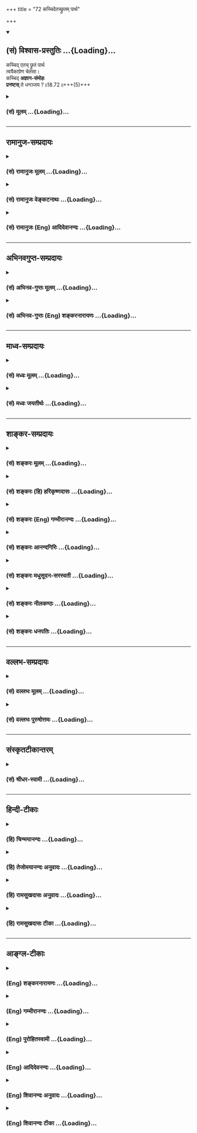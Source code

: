 +++
title = "72 कच्चिदेतच्छ्रुतम् पार्थ"

+++
<div class="js_include" newlevelforh1="2" title="(सं) विश्वास-प्रस्तुतिः" unfilled url="/purANam_vaiShNavam/mahAbhAratam/06-bhIShma-parva/03-bhagavad-gItA-parva/saMskRtam/vishvAsa-prastutiH/18_moxa-saMnyAsa-yogaH/72_kachchidetachChru.md">
<details open><summary><h2>(सं) विश्वास-प्रस्तुतिः ...{Loading}...</h2></summary>

कच्चिद् एतच् छ्रुतं पार्थ  
त्वयैकाग्रेण चेतसा।  
कच्चिद् **अज्ञान-संमोहः**  
**प्रनष्टस्** ते धनञ्जय ?॥18.72॥+++(5)+++
</details>
</div>
<div class="js_include collapsed" newlevelforh1="3" title="(सं) मूलम्" unfilled url="/purANam_vaiShNavam/mahAbhAratam/06-bhIShma-parva/03-bhagavad-gItA-parva/saMskRtam/mUlam/18_moxa-saMnyAsa-yogaH/72_kachchidetachChru.md">
<details><summary><h3>(सं) मूलम् ...{Loading}...</h3></summary>

कच्चिदेतच्छ्रुतं पार्थ त्वयैकाग्रेण चेतसा।  
कच्चिदज्ञानसंमोहः प्रनष्टस्ते धनञ्जय।।18.72।।
</details>
</div>


_________________
## रामानुज-सम्प्रदायः
<div class="js_include collapsed" newlevelforh1="3" title="(सं) रामानुजः मूलम्" unfilled url="/purANam_vaiShNavam/mahAbhAratam/06-bhIShma-parva/03-bhagavad-gItA-parva/saMskRtam/rAmAnujaH/mUlam/18_moxa-saMnyAsa-yogaH/72_kachchidetachChru.md">
<details><summary><h3>(सं) रामानुजः मूलम् ...{Loading}...</h3></summary>

।।18.72।। मया कथितम् **एतत् पार्थ त्वया** अवहितेन **चेतसा कच्चित्
श्रुतम्** तव **अज्ञानसंमोहः** कच्चित् **प्रनष्टः** येन अज्ञानेन मूढो न
योत्स्यामि; इति उक्तवान्।

</details>
</div>
<div class="js_include collapsed" newlevelforh1="3" title="(सं) रामानुजः वेङ्कटनाथः" unfilled url="/purANam_vaiShNavam/mahAbhAratam/06-bhIShma-parva/03-bhagavad-gItA-parva/saMskRtam/rAmAnujaH/venkaTanAthaH/18_moxa-saMnyAsa-yogaH/72_kachchidetachChru.md">
<details><summary><h3>(सं) रामानुजः वेङ्कटनाथः ...{Loading}...</h3></summary>

  
  
।।18.72।। अथार्जुनस्य विदिताशयोऽपि भगवानादरेणाविस्मरणायोपदेशसाफल्यं
जिज्ञासमान इव पृच्छति -- कच्चिदिति। एतदिति
अर्थपर्यन्तत्वाच्छ्रुतमित्यर्थः। धीपर्यन्तं मत्कथितमेतत्किं
निरर्थकमित्यभिप्रायेणैतच्छब्द इत्याह -- मया कथितमेतदिति। अज्ञानसम्मोहः
कच्चित्प्रणष्ट इति श्रुतफलानुयोगः। अज्ञानहेतुकं
भ्रान्तिज्ञानमिहाज्ञानसम्मोहः। येनाज्ञानेन मूढ इत्यस्याज्ञानसम्मोह इति
प्रतिनिर्देशे तेनाज्ञानेन जनितसम्मोह इत्यन्वयो भाव्यः।  
  

</details>
</div>
<div class="js_include collapsed" newlevelforh1="3" title="(सं) रामानुजः (Eng) आदिदेवानन्दः" unfilled url="/purANam_vaiShNavam/mahAbhAratam/06-bhIShma-parva/03-bhagavad-gItA-parva/saMskRtam/rAmAnujaH/english/AdidevAnandaH/18_moxa-saMnyAsa-yogaH/72_kachchidetachChru.md">
<details><summary><h3>(सं) रामानुजः (Eng) आदिदेवानन्दः ...{Loading}...</h3></summary>

18.72 O Arjuna, have you heard attentively all that I have taught; Has
your delusion caused by ignorance, been dispelled - that ignorance
deluded by which you said, 'I shall not fight';

</details>
</div>


_________________
## अभिनवगुप्त-सम्प्रदायः
<div class="js_include collapsed" newlevelforh1="3" title="(सं) अभिनव-गुप्तः मूलम्" unfilled url="/purANam_vaiShNavam/mahAbhAratam/06-bhIShma-parva/03-bhagavad-gItA-parva/saMskRtam/abhinava-guptaH/mUlam/18_moxa-saMnyAsa-yogaH/72_kachchidetachChru.md">
<details><summary><h3>(सं) अभिनव-गुप्तः मूलम् ...{Loading}...</h3></summary>

।।18.68 -- 18.72।। य इदमित्यादि धनञ्जयेत्यन्तम्। भक्तिमिति -- एतदेव मयि
भक्तिकरणं यत् भक्तेष्वेतन्निरूपणम् +++(;N मद्भक्तेषु )+++। अभिधास्यति +++(S;;N
मद्भक्तेष्वभि -- )+++ ; आभिमुख्येन शास्त्रोक्तप्रक्रियया; धास्यति
वितरिष्यति \[ यः \] स मन्मयतामेति इति विधिरेवैष नार्थवादः। एवमन्यत्र।

</details>
</div>
<div class="js_include collapsed" newlevelforh1="3" title="(सं) अभिनव-गुप्तः (Eng) शङ्करनारायणः" unfilled url="/purANam_vaiShNavam/mahAbhAratam/06-bhIShma-parva/03-bhagavad-gItA-parva/saMskRtam/abhinava-guptaH/english/shankaranArAyaNaH/18_moxa-saMnyAsa-yogaH/72_kachchidetachChru.md">
<details><summary><h3>(सं) अभिनव-गुप्तः (Eng) शङ्करनारायणः ...{Loading}...</h3></summary>

18.68-72 Ya idam etc. upto Dhananjaya. The very act of explaining this
among My devotees is itself an act of cultivating devotion towards Me.
Whosoever shall declare etc : Whosoever directs the mind \[of the
devotees\] by face to face method, following the best procedure
prescribed in the scriptures; i.e., he who shall impart \[this
knowledge\] - he becomes one with Me. This is an injunction \[concerning
the result\] and not a sentence of praise. Likewise is \[the case\] in
other places also.

</details>
</div>


_________________
## माध्व-सम्प्रदायः
<div class="js_include collapsed" newlevelforh1="3" title="(सं) मध्वः मूलम्" unfilled url="/purANam_vaiShNavam/mahAbhAratam/06-bhIShma-parva/03-bhagavad-gItA-parva/saMskRtam/madhvaH/mUlam/18_moxa-saMnyAsa-yogaH/72_kachchidetachChru.md">
<details><summary><h3>(सं) मध्वः मूलम् ...{Loading}...</h3></summary>

।।18.72।। Sri Madhvacharya did not comment on this sloka.,

</details>
</div>
<div class="js_include collapsed" newlevelforh1="3" title="(सं) मध्वः जयतीर्थः" unfilled url="/purANam_vaiShNavam/mahAbhAratam/06-bhIShma-parva/03-bhagavad-gItA-parva/saMskRtam/madhvaH/jayatIrthaH/18_moxa-saMnyAsa-yogaH/72_kachchidetachChru.md">
<details><summary><h3>(सं) मध्वः जयतीर्थः ...{Loading}...</h3></summary>

।।18.72।। Sri Jayatirtha did not comment on this sloka.  
  

</details>
</div>


_________________
## शाङ्कर-सम्प्रदायः
<div class="js_include collapsed" newlevelforh1="3" title="(सं) शङ्करः मूलम्" unfilled url="/purANam_vaiShNavam/mahAbhAratam/06-bhIShma-parva/03-bhagavad-gItA-parva/saMskRtam/shankaraH/mUlam/18_moxa-saMnyAsa-yogaH/72_kachchidetachChru.md">
<details><summary><h3>(सं) शङ्करः मूलम् ...{Loading}...</h3></summary>

।।18.72।। --,**कच्चित्** किम् **एतत्** मया उक्तं **श्रुतं** श्रवणेन
अवधारितं **पार्थ; त्वया एकाग्रेण चेतसा चित्तेन** किं वा अप्रमादतः
**कच्चित्** **अज्ञानसंमोहः** अज्ञाननिमित्तः संमोहः अविविक्तभावः अविवेकः
स्वाभाविकः किं **प्रणष्टः** यदर्थः अयं शास्त्रश्रवणायासः तव; मम च
उपदेष्टृत्वायासः प्रवृत्तः; **ते** तुभ्यं हे **धनंजय**।।**अर्जुन उवाच
--,**

</details>
</div>
<div class="js_include collapsed" newlevelforh1="3" title="(सं) शङ्करः (हि) हरिकृष्णदासः" unfilled url="/purANam_vaiShNavam/mahAbhAratam/06-bhIShma-parva/03-bhagavad-gItA-parva/saMskRtam/shankaraH/hindI/harikRShNadAsaH/18_moxa-saMnyAsa-yogaH/72_kachchidetachChru.md">
<details><summary><h3>(सं) शङ्करः (हि) हरिकृष्णदासः ...{Loading}...</h3></summary>

।।18.72।। इसके द्वारा आचार्यका या कर्तव्य प्रदर्शित किया जाता है; कि
दूसरे उपायको स्वीकार करके किसी भी प्रकारसे; शिष्यको कृतार्थ करना चाहिये
--, हे पार्थ क्या तूने मुझसे कहे हुए इस शास्त्रको एकाग्रचित्तसे सुना
सुनकर बुद्धिमें स्थिर किया अथवा सुनाअनसुना कर दिया हे धनंजय क्या तेरा
अज्ञानजनित मोह -- स्वाभाविक अविवेकताचित्तका मूढ़भाव सर्वथा नष्ट हो गया;
जिसके लिये कि तेरा यह शास्त्रश्रवणविषयक परिश्रम और मेरा वक्तृत्वविषयक
परिश्रम हुआ है।

</details>
</div>
<div class="js_include collapsed" newlevelforh1="3" title="(सं) शङ्करः (Eng) गम्भीरानन्दः" unfilled url="/purANam_vaiShNavam/mahAbhAratam/06-bhIShma-parva/03-bhagavad-gItA-parva/saMskRtam/shankaraH/english/gambhIrAnandaH/18_moxa-saMnyAsa-yogaH/72_kachchidetachChru.md">
<details><summary><h3>(सं) शङ्करः (Eng) गम्भीरानन्दः ...{Loading}...</h3></summary>

18.72 O Partha, kaccit etat, has this that has been said by Me; been
srutam, listened to, grasped through hearing; ekagrena, with a
none-pointed; cetasa, mind; Or have you been inattentive; O Dhananjaya,
kaccit, has; te, your; ajnana-sammohah, delusion caused by ignorance,
bewilderment, natural indiscrimination; been pranastah, destroyed, for
which purpose has there been this effort on your part for hearing the
Scripture, and on My part, the effort of being a teacher;

</details>
</div>
<div class="js_include collapsed" newlevelforh1="3" title="(सं) शङ्करः आनन्दगिरिः" unfilled url="/purANam_vaiShNavam/mahAbhAratam/06-bhIShma-parva/03-bhagavad-gItA-parva/saMskRtam/shankaraH/AnandagiriH/18_moxa-saMnyAsa-yogaH/72_kachchidetachChru.md">
<details><summary><h3>(सं) शङ्करः आनन्दगिरिः ...{Loading}...</h3></summary>

।।18.72।। आचार्येण शिष्याय यावदज्ञानसंशयविपर्यासस्तावदनेकधोपदेष्टव्यमिति
दर्शयितुं भगवानर्जुनं,पृष्टवानित्याह -- **शिष्यस्येति।**
प्रष्टुरभिप्रायं प्रकटयति -- **तदग्रहण इति।** शिष्यश्चेदुक्तं गृहीतुं
नेष्टे तर्हि तं प्रत्यौदासीन्यमाचार्यस्योचितं तस्य
मन्दबुद्धित्वादित्याशङ्क्याह -- **यत्नान्तरमिति।** कच्चिदिति
कोमलप्रश्ने। तमेव व्याचष्टे -- **किमेतदिति।** द्वितीयं किंपदं पूर्वस्य
व्याख्यानतया संबध्यते। कच्चिदिति द्वितीयं प्रश्नं विभजते -- **किं
प्रनष्ट इति।** मोहप्रणाशस्य प्रसंगं दर्शयति -- **यदर्थ इति।**

</details>
</div>
<div class="js_include collapsed" newlevelforh1="3" title="(सं) शङ्करः मधुसूदन-सरस्वती" unfilled url="/purANam_vaiShNavam/mahAbhAratam/06-bhIShma-parva/03-bhagavad-gItA-parva/saMskRtam/shankaraH/madhusUdana-sarasvatI/18_moxa-saMnyAsa-yogaH/72_kachchidetachChru.md">
<details><summary><h3>(सं) शङ्करः मधुसूदन-सरस्वती ...{Loading}...</h3></summary>

।।18.72।। शिष्यस्य ज्ञानोत्पत्तिपर्यन्तं गुरुणा कारुणिकेन प्रयासः कार्य
इति गुरोर्धर्मं शिक्षयितुं सर्वथापि पुनरुपदेशापेक्षा नास्तीति ज्ञापनाय
पृच्छति -- कच्चिदिति। कच्चिदिति प्रश्ने। एतन्मयोक्तं
गीताशास्त्रमेकाग्रेण व्यासङ्गरहितेन चेतसा हे पार्थ; त्वया किं
श्रुतमर्थतोऽवधारितं कच्चित्। किमज्ञानसंमोहोऽज्ञाननिमित्तः संमोहो
विपर्ययोऽज्ञाननाशात् प्रनष्टः प्रकर्षेण पुनरुत्पत्तिविरोधित्वेन नष्टस्ते
तव धनञ्जय; यदि स्यात्पुनरुपदेशं करिष्यामीत्यभिप्रायः।

</details>
</div>
<div class="js_include collapsed" newlevelforh1="3" title="(सं) शङ्करः नीलकण्ठः" unfilled url="/purANam_vaiShNavam/mahAbhAratam/06-bhIShma-parva/03-bhagavad-gItA-parva/saMskRtam/shankaraH/nIlakaNThaH/18_moxa-saMnyAsa-yogaH/72_kachchidetachChru.md">
<details><summary><h3>(सं) शङ्करः नीलकण्ठः ...{Loading}...</h3></summary>

।।18.72।। सर्वान्तर्यामी सर्वज्ञोऽपि भगवाल्ँ लोकशिक्षार्थं शिष्यस्य ज्ञानं
जातं नवेति पृच्छति। अन्यथा पुनः पुनः स्वयमेत्य उपदेशं कृतवता प्रभुणा
निदाघ इव मयायं शतकृत्वोऽप्युपदेशेन कृतार्थः कर्तव्य इत्याशयेनाह --
**कच्चिदिति।** कच्चिदिति कामप्रवेदने। हे पार्थ; एतत्त्वया एकाग्रेण चेतसा
श्रोतव्यं शब्दतोऽर्थतश्च बोद्धव्यमिति मम कामोऽस्ति ततस्त्वां पृच्छामि
किमिदं त्वया श्रुतमिति। श्रुतवतोऽपि तव अज्ञानकृतः संमोहो विपर्ययः
अनात्मन्यात्मधीरूपः स्वधर्मे युद्धे चाधर्मधीरूप इति स द्विविधोऽपि नष्टः
क्वचित्। मच्छ्रमसाफल्यमिच्छुस्त्वामहं पृच्छामीत्यर्थः।

</details>
</div>
<div class="js_include collapsed" newlevelforh1="3" title="(सं) शङ्करः धनपतिः" unfilled url="/purANam_vaiShNavam/mahAbhAratam/06-bhIShma-parva/03-bhagavad-gItA-parva/saMskRtam/shankaraH/dhanapatiH/18_moxa-saMnyAsa-yogaH/72_kachchidetachChru.md">
<details><summary><h3>(सं) शङ्करः धनपतिः ...{Loading}...</h3></summary>

।।18.72।। तं तु प्रयत्नमास्थाय सर्वप्रकारेण शिष्यं कृतार्थः कर्तव्य
इत्याचार्य धर्मं दर्शियितुं उपदिष्टार्थाग्रहणे ज्ञाते
पुनर्ग्रहयिष्याम्युपायान्तरेणेत्यभिप्रायवान् शिष्यस्य शास्त्रार्थग्रहणं
विवत्सुः पृच्छसि -- कच्चिदिति प्रशस्तप्रश्नार्थे। एकाग्रेण चेतसा चित्तेन
त्वया एतन्मयोक्तं किं तेऽज्ञाननाशात्प्रनष्टः प्रकर्षेण
पुनरुत्पत्तिविरोधित्वेन नष्टः यदर्थोऽयं तव शास्त्रश्रवणायसो मम
चोपदेष्टृत्वायासः प्रकृतः। हे पार्थेति संबोधयन्
स्त्रीस्वभावशोकमोहनिवर्तकमेतत्त्वयैकाग्रेण चेतसा श्रुतमिति सुचयति। यदि
त्वया न श्रुतं स्यात्तर्हि पुनर्मया वक्तव्यं पृथापुत्रेण प्रेमास्पदेन
त्वया यावन्नावधारितं तावन्मया पुनः श्रावणीयमिति वा संबोधनाशयः। मदाज्ञया
लोकोद्धरार्थ त्वया स्त्रीस्वभावौ शोकमोहावङ्गीकृतौ लोकोद्धापोपायस्य च मया
प्रोक्तस्यैतस्य त्वयैकाग्रेण मनसा श्रुत्वादिदानीं तौ विहाय
स्वस्वभावमाविर्भावयेति तत्पृच्छेति सूचयति। गूढाभिसंधिपक्षेवीरोऽन्तो
धनंजयः इत्यत्रोक्तेन धनंजयेन स्वनाम्ना संबोधयन् मदवतारस्य
तवाज्ञाननिमित्तकमोहाभावन्मदाज्ञया लोकोपकारायाङ्गीकृतोऽज्ञानसंमोहः
कच्चित्प्रनष्टः अज्ञाननिमित्तकसंमोहप्रणाशनसामर्थ्यं मदुपदेशस्याति
कच्चिदिति ध्वनयति।

</details>
</div>


_________________
## वल्लभ-सम्प्रदायः
<div class="js_include collapsed" newlevelforh1="3" title="(सं) वल्लभः मूलम्" unfilled url="/purANam_vaiShNavam/mahAbhAratam/06-bhIShma-parva/03-bhagavad-gItA-parva/saMskRtam/vallabhaH/mUlam/18_moxa-saMnyAsa-yogaH/72_kachchidetachChru.md">
<details><summary><h3>(सं) वल्लभः मूलम् ...{Loading}...</h3></summary>

।।18.72।। कच्चिदिति प्रश्नतः सावधानं करोति। कच्चिदज्ञानसम्मोहस्ते नष्टः
(प्रणष्टः) इति।

</details>
</div>
<div class="js_include collapsed" newlevelforh1="3" title="(सं) वल्लभः पुरुषोत्तमः" unfilled url="/purANam_vaiShNavam/mahAbhAratam/06-bhIShma-parva/03-bhagavad-gItA-parva/saMskRtam/vallabhaH/puruShottamaH/18_moxa-saMnyAsa-yogaH/72_kachchidetachChru.md">
<details><summary><h3>(सं) वल्लभः पुरुषोत्तमः ...{Loading}...</h3></summary>

  
  
।।18.72।। एवं संसारमुक्तिः शुभलोकप्राप्तिश्च मोहनाशो भवति; स च
भगवन्मुखाच्छ्रवणेऽर्जुनस्यैव ततः पुनर्युद्धादिकरणात्तदा कथमन्यस्य भवेत्
इति बहिर्मुखशङ्कामपनुदन् भगवानर्जुनं पृच्छति -- कश्चिदेतदिति। हे पार्थ
श्रद्धयैतच्छ्रवणयोग्य कच्चिदिति प्रश्नार्थः। त्वया एकाग्रेण चेतसा
प्रणिहितेन मनसा एतन्मयोक्तं श्रुतं तेन श्रवणेन हे धनञ्जय ते
अज्ञानसम्मोहः अज्ञानेन मत्स्वरूपेङ्गिताज्ञानेन जनितो यः सम्मोहः
आसुरमारणजपापोत्पत्तिरूपः सम्यक्प्रकारको मोहो भ्रमो नष्टः। ते
तवेत्यर्थः।  
  

</details>
</div>


_________________
## संस्कृतटीकान्तरम्
<div class="js_include collapsed" newlevelforh1="3" title="(सं) श्रीधर-स्वामी" unfilled url="/purANam_vaiShNavam/mahAbhAratam/06-bhIShma-parva/03-bhagavad-gItA-parva/saMskRtam/shrIdhara-svAmI/18_moxa-saMnyAsa-yogaH/72_kachchidetachChru.md">
<details><summary><h3>(सं) श्रीधर-स्वामी ...{Loading}...</h3></summary>

।।18.72।। सम्यग्बोधानुत्पत्तौ पुनरुषदेक्ष्यामीत्याशयेनाह **--
कच्चिदिति।** कच्चिदिति प्रश्नार्थे। अज्ञानसंमोहः तत्त्वाज्ञानकृतो
विपर्ययः। स्पष्टमन्यत्।

</details>
</div>


_________________
## हिन्दी-टीकाः
<div class="js_include collapsed" newlevelforh1="3" title="(हि) चिन्मयानन्दः" unfilled url="/purANam_vaiShNavam/mahAbhAratam/06-bhIShma-parva/03-bhagavad-gItA-parva/hindI/chinmayAnandaH/18_moxa-saMnyAsa-yogaH/72_kachchidetachChru.md">
<details><summary><h3>(हि) चिन्मयानन्दः ...{Loading}...</h3></summary>

।।18.72।। गीताचार्य भगवान् श्रीकृष्ण यहाँ अर्जुन से प्रश्न पूछकर यह
जानना चाहते हैं कि उनके उपदेश से वह कितना लाभान्वित हुआ है। यद्यपि
उन्हें अपने उपदेश की अमोघता के प्रति कोई सन्देह नहीं था; तथापि वे किसी
सफल चिकित्सक के समान; भवरोग से पीड़ित अर्जुन के ही प्रसन्न मुख से
स्वास्थ्य लाभ की वार्ता सुनना चाहते हैं। क्या तुमने मेरे उपदेश को एकाग्र
चित्त होकर सुना यह प्रश्न ही सूक्ष्म रूप से दर्शाता है कि यदि तुमने
एकाग्रचित्त से वस्तुओं; व्यक्तियों और परिस्थितियों की कारण परम्परा का
श्रवण किया होगा; तो इस ज्ञान को पूर्णतया समझा भी होगा। वेदान्त का अध्ययन
हमारी दृष्टि को व्यापक और विशाल बनाता है। इस ज्ञान के प्रकाश में हम
पूर्व परिचित जगत् को ही नवीन दृष्टिकोण से पहचानने लगते हैं। इस नवीन
दृष्टि में जगत् की पूर्वपरिचित समस्त कुरूपताएं लुप्त हो जाती हैं। क्या
तुम्हारा अज्ञान जनित संमोह नष्ट हो गया स्वस्वरूप के अज्ञान के कारण हमारे
मन में अनेक मिथ्या धारणाएं दृढ़ हो जाती हैं। इन्हीं के कारण जगत् की ओर
देखने का हमारा दृष्टिकोण विकृत हो जाता है और उस स्थिति में हमारे निर्णय
भी त्रुटिपूर्ण सिद्ध होते हैं। अर्जुन इसी अज्ञानजनित संभ्रम से पीड़ित
था; जिसका विस्तृत वर्णन गीता के प्रारम्भिक अध्यायों में किया गया है। शरीर
के रक्षार्थ किसी विषाक्त या दूषित अंग का छेदन करना कोई अपराध नहीं है;
वरन् वह शरीर के लिए जीवन प्रदायक वरदान है। सांस्कृतिक अधपतन के उस काल
में कौरवों ने धर्म और संस्कृति के विरुद्ध शस्त्र उठाये थे। उस समय धर्म
की रक्षा के लिए वीर अर्जुन का आह्वान किया गया था। परन्तु अज्ञानजनित
संमोह के वशीभूत; अर्जुन सम्पूर्ण स्थिति का ही त्रुटिपूर्ण मूल्यांकन करके
युद्ध से विरत होने लगा। इस भ्रम का कारण सत्य का अज्ञान था। यथार्थ ज्ञान
से यह अज्ञान अपने सम्पूर्ण विकारों (विपरीत धारणाओं) के साथ तत्काल समाप्त
हो जाता है। इसलिए; भगवान् श्रीकृष्ण के प्रश्न का औचित्य सिद्ध होता
है। सत्य का ज्ञान मनुष्य की कर्म कुशलता के रूप में व्यक्त होता है और उसकी
पूर्णता समाज की सेवा में ही है। यदि अर्जुन ने भगवान् के उपदेश को समझ
लिया है; तो वह चुनौती का सामना करने में कदापि संकोच नहीं करेगा। यही
भगवान् के मन का अकथित अभिप्राय प्रतीत होता है। भगवान् के प्रश्न का उत्तर
देते हुए

</details>
</div>
<div class="js_include collapsed" newlevelforh1="3" title="(हि) तेजोमयानन्दः अनुवादः" unfilled url="/purANam_vaiShNavam/mahAbhAratam/06-bhIShma-parva/03-bhagavad-gItA-parva/hindI/tejomayAnandaH/anuvAdaH/18_moxa-saMnyAsa-yogaH/72_kachchidetachChru.md">
<details><summary><h3>(हि) तेजोमयानन्दः अनुवादः ...{Loading}...</h3></summary>

।।18.72।। हे पार्थ ! क्या इसे (मेरे उपदेश को) तुमने एकाग्रचित्त होकर
श्रवण किया ; और हे धनञ्जय ! क्या तुम्हारा अज्ञान जनित संमोह पूर्णतया
नष्ट हुआ ;

</details>
</div>
<div class="js_include collapsed" newlevelforh1="3" title="(हि) रामसुखदासः अनुवादः" unfilled url="/purANam_vaiShNavam/mahAbhAratam/06-bhIShma-parva/03-bhagavad-gItA-parva/hindI/rAmasukhadAsaH/anuvAdaH/18_moxa-saMnyAsa-yogaH/72_kachchidetachChru.md">
<details><summary><h3>(हि) रामसुखदासः अनुवादः ...{Loading}...</h3></summary>

।।18.72।। हे पृथानन्दन ! क्या तुमने एकाग्र-चित्तसे इसको सुना ;और हे
धनञ्जय ! क्या तुम्हारा अज्ञानसे उत्पन्न मोह नष्ट हुआ ;

</details>
</div>
<div class="js_include collapsed" newlevelforh1="3" title="(हि) रामसुखदासः टीका" unfilled url="/purANam_vaiShNavam/mahAbhAratam/06-bhIShma-parva/03-bhagavad-gItA-parva/hindI/rAmasukhadAsaH/TIkA/18_moxa-saMnyAsa-yogaH/72_kachchidetachChru.md">
<details><summary><h3>(हि) रामसुखदासः टीका ...{Loading}...</h3></summary>

।।18.72।।***व्याख्या --***  **कच्चिदेतच्छ्रुतं पार्थ त्वयैकाग्रेण
चेतसा -- एतत्** शब्द अत्यन्त समीपका वाचक होता है और यहाँ अत्यन्त समीप
इकहत्तरवाँ श्लोक है। उनहत्तरवेंसत्तरवें श्लोकोंमें जो गीताका प्रचार और
अध्ययन करनेवालेकी महिमा कही है; उस प्रचार और अध्ययनका तो अर्जुनके सामने
कोई प्रश्न ही नहीं था। इसलिये पीछेके (इकहत्तरवें) श्लोकका लक्ष्य करके
भगवान् अर्जुनसे कहते हैं किमनुष्य श्रद्धापूर्वक और दोषदृष्टिरहित होकर
गीता सुने -- यह बात तुमने ध्यानपूर्वक सुनी कि नहीं अर्थात् तुमने
श्रद्धापूर्वक और दोषदृष्टिरहित होकर गीता सुनी कि नहीं  
  
**एकाग्रेण चेतसा** कहनेका तात्पर्य है कि गीतामें भी जिस अत्यन्त गोपनीय
रहस्यको अभी पहले चौंसठवें श्लोकमें कहनेकी प्रतिज्ञा की; सड़सठवें
श्लोकमें **इदं ते नातपस्काय** कहकर निषेध किया और मेरे वचनोंमें जिसको
मैंने परम वचन कहा; उस सर्वगुह्यतम शरणागतिकी बात (18। 66) को तुमने
ध्यानपूर्वक सुना कि नहीं उसपर खयाल किया कि नहीं**कच्चिदज्ञानसंमोहः
प्रनष्टस्ते धनञ्जय** -- भगवान् दूसरा प्रश्न करते हैं कि तुम्हारा
अज्ञानसे उत्पन्न हुआ मोह नष्ट हुआ कि नहीं अगर मोह नष्ट हो गया तो तुमने
मेरा उपदेश सुन लिया और अगर मोह नष्ट नहीं हुआ,तो तुमने मेरा यह रहस्यमय
उपदेश एकाग्रतासे सुना ही नहीं क्योंकि यह एकदम पक्का नियम है कि जो
दोषदृष्टिसे रहित होकर श्रद्धापूर्वक गीताके उपदेशको सुनता है; उसका मोह
नष्ट हो ही जाता है।**पार्थ** सम्बोधन देकर भगवान् अपनेपनसे; बहुत प्यारसे
पूछ रहे हैं कि तुम्हारा मोह नष्ट हुआ कि नहीं पहले अध्यायके पचीसवें
श्लोकमें भी भगवान्ने अर्जुनको सुननेके उन्मुख करनेके लिये **पार्थ**
सम्बोधन देकर सबसे प्रथम बोलना आरम्भ किया और कहा कि हे पार्थ युद्धके लिये
इक्ट्ठे हुए इन कुटुम्बियोंको देखो। ऐसा कहनेका तात्पर्य यह था कि अर्जुनके
अन्तःकरणमें छिपा हुआ जो कौटुम्बिक मोह है; वह जाग्रत् हो जाय और उस मोहसे
छूटनेके लिये उनको चटपटी लग जाय; जिससे वे केवल मेरे सम्मुख होकर सुननेके
लिये तत्पर हो जायँ। अब यहाँ उसी मोहके दूर होनेकी बातका उपसंहार करते हुए
भगवान् **पार्थ** सम्बोधन देते हैं।**धनञ्जय** सम्बोधन देकर भगवान् कहते
हैं कि तुम लौकिक धनको लेकर धनञ्जय (राजाओंके धनको जीतनेवाले) बने हो। अब
इस वास्तविक तत्त्वरूप धनको प्राप्त करके अपने मोहका नाश कर लो और सच्चे
अर्थोंमेंधनञ्जय बन जाओ।  
  
***सम्बन्ध --*** पूर्वश्लोकमें भगवान्ने जो प्रश्न किया था; उसका उत्तर
अर्जुन आगेके श्लोकमें देते हैं।

</details>
</div>


_________________
## आङ्ग्ल-टीकाः
<div class="js_include collapsed" newlevelforh1="3" title="(Eng) शङ्करनारायणः" unfilled url="/purANam_vaiShNavam/mahAbhAratam/06-bhIShma-parva/03-bhagavad-gItA-parva/english/shankaranArAyaNaH/18_moxa-saMnyAsa-yogaH/72_kachchidetachChru.md">
<details><summary><h3>(Eng) शङ्करनारायणः ...{Loading}...</h3></summary>

18.72. O son of Prtha ! Has this been heared by you with attentive mind
; O Dhananjaya ! Has your strong delusion, born of ignorance, been
totally destroyed ;

</details>
</div>
<div class="js_include collapsed" newlevelforh1="3" title="(Eng) गम्भीरानन्दः" unfilled url="/purANam_vaiShNavam/mahAbhAratam/06-bhIShma-parva/03-bhagavad-gItA-parva/english/gambhIrAnandaH/18_moxa-saMnyAsa-yogaH/72_kachchidetachChru.md">
<details><summary><h3>(Eng) गम्भीरानन्दः ...{Loading}...</h3></summary>

18.72 O Partha, has this been listened to by you with a one-pointed
mind; O Dhananjaya, has your delusion caused by ignorance been
destroyed;

</details>
</div>
<div class="js_include collapsed" newlevelforh1="3" title="(Eng) पुरोहितस्वामी" unfilled url="/purANam_vaiShNavam/mahAbhAratam/06-bhIShma-parva/03-bhagavad-gItA-parva/english/purohitasvAmI/18_moxa-saMnyAsa-yogaH/72_kachchidetachChru.md">
<details><summary><h3>(Eng) पुरोहितस्वामी ...{Loading}...</h3></summary>

18.72 O Arjuna! Hast thou listened attentively to My words; Has thy
ignorance and thy delusion gone;

</details>
</div>
<div class="js_include collapsed" newlevelforh1="3" title="(Eng) आदिदेवनन्दः" unfilled url="/purANam_vaiShNavam/mahAbhAratam/06-bhIShma-parva/03-bhagavad-gItA-parva/english/AdidevanandaH/18_moxa-saMnyAsa-yogaH/72_kachchidetachChru.md">
<details><summary><h3>(Eng) आदिदेवनन्दः ...{Loading}...</h3></summary>

18.72 Have you heard this, O Arjuna, with one-pointed mind; Has your
delusion, caused by ignorance, been dispelled;

</details>
</div>
<div class="js_include collapsed" newlevelforh1="3" title="(Eng) शिवानन्दः अनुवादः" unfilled url="/purANam_vaiShNavam/mahAbhAratam/06-bhIShma-parva/03-bhagavad-gItA-parva/english/shivAnandaH/anuvAdaH/18_moxa-saMnyAsa-yogaH/72_kachchidetachChru.md">
<details><summary><h3>(Eng) शिवानन्दः अनुवादः ...{Loading}...</h3></summary>

18.72 Has this been heard, O Arjuna, with one-pointed mind; Has the
delusion of thy ignorance been destroyed, O Dhananjaya;

</details>
</div>
<div class="js_include collapsed" newlevelforh1="3" title="(Eng) शिवानन्दः टीका" unfilled url="/purANam_vaiShNavam/mahAbhAratam/06-bhIShma-parva/03-bhagavad-gItA-parva/english/shivAnandaH/TIkA/18_moxa-saMnyAsa-yogaH/72_kachchidetachChru.md">
<details><summary><h3>(Eng) शिवानन्दः टीका ...{Loading}...</h3></summary>

18.72 कच्चित् whether; एतत् this; श्रुतम् heard; पार्थ O son of Kunti
(Arjuna); त्वया by thee; एकाग्रेण onepointed; चेतसा by mind; कच्चित्
whether; अज्ञानसंमोहः the delusion of ignorance; प्रनष्टः has been
destroyed; ते thy; धनञ्जय O Dhananjaya.Commentary It is the duty of the
spiritual teacher or preceptor to make the aspirant understand the
teaching of the scripture and to enable him to attain the goal of life
(Moksha). If the student has not grasped the subject he will have to
explain it in some other way with similes; analogies and illustrations.
That is the reason why Lord Krishna asks Arjuna Has the delusion of thy
ignorance been destroyedThis What I have told thee.Have you heard it; O
Arjuna; with onepointed mind Have you grasped My teachingDelusion of
ignorance The absence of discrimination which is caused by ignorance and
which is natural. The destruction of delusion is the aim of all this
endeavour on your part to hear the scripture and the exertion on My part
as the teacher.

</details>
</div>
